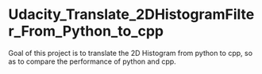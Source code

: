 # Udacity_Translate_2DHistogramFilter_From_Python_to_cpp

Goal of this project is to translate the 2D Histogram from python to cpp, so 
as to compare the performance of python and cpp.

